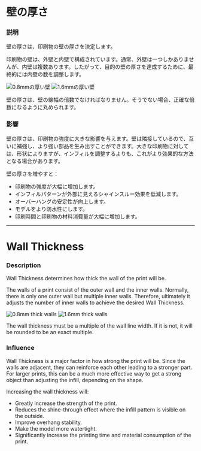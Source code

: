 壁の厚さ
====
### **説明**
壁の厚さは、印刷物の壁の厚さを決定します。

印刷物の壁は、外壁と内壁で構成されています。通常、外壁は一つしかありませんが、内壁は複数あります。したがって、目的の壁の厚さを達成するために、最終的には内壁の数を調整します。

![0.8mmの厚い壁](../images/wall_thickness_0.8.png)
![1.6mmの厚い壁](../images/wall_thickness_1.6.png)

壁の厚さは、壁の線幅の倍数でなければなりません。そうでない場合、正確な倍数になるように丸められます。

### **影響**
壁の厚さは、印刷物の強度に大きな影響を与えます。壁は隣接しているので、互いに補強し、より強い部品を生み出すことができます。大きな印刷物に対しては、形状によりますが、インフィルを調整するよりも、これがより効果的な方法となる場合があります。

壁の厚さを増やすと：
* 印刷物の強度が大幅に増加します。
* インフィルパターンが外部に見えるシャインスルー効果を低減します。
* オーバーハングの安定性が向上します。
* モデルをより防水性にします。
* 印刷時間と印刷物の材料消費量が大幅に増加します。

---

Wall Thickness
====
### **Description**
Wall Thickness determines how thick the wall of the print will be. 

The walls of a print consist of the outer wall and the inner walls. Normally, there is only one outer wall but multiple inner walls. Therefore, ultimately it adjusts the number of inner walls to achieve the desired Wall Thickness.

![0.8mm thick walls](../images/wall_thickness_0.8.png)
![1.6mm thick walls](../images/wall_thickness_1.6.png)

The wall thickness must be a multiple of the wall line width. If it is not, it will be rounded to be an exact multiple.

### **Influence**
Wall Thickness is a major factor in how strong the print will be. Since the walls are adjacent, they can reinforce each other leading to a stronger part. For larger prints, this can be a much more effective way to get a strong object than adjusting the infill, depending on the shape.

Increasing the wall thickness will:
* Greatly increase the strength of the print.
* Reduces the shine-through effect where the infill pattern is visible on the outside.
* Improve overhang stability.
* Make the model more watertight.
* Significantly increase the printing time and material consumption of the print.